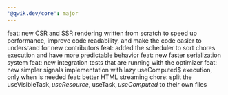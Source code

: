 ```yaml
---
'@qwik.dev/core': major
---
```


feat: new CSR and SSR rendering written from scratch to speed up performance, improve code readability, and make the code easier to understand for new contributors
feat: added the scheduler to sort chores execution and have more predictable behavior
feat: new faster serialization system
feat: new integration tests that are running with the optimizer
feat: new simpler signals implementation with lazy useComputed$ execution, only when is needed
feat: better HTML streaming
chore: split the useVisibleTask$, useResource$, useTask$, useComputed$ to their own files
